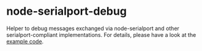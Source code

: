 # node-serialport-debug

Helper to debug messages exchanged via node-serialport and other serialport-compliant implementations. For details, 
please have a look at the [example code](https://github.com/mwittig/node-serialport-debug/blob/master/example.js).


